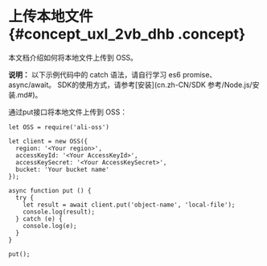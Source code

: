 # 上传本地文件 {#concept_uxl_2vb_dhb .concept}

本文档介绍如何将本地文件上传到 OSS。

**说明：** 以下示例代码中的 catch 语法，请自行学习 es6 promise、async/await。 SDK的使用方式，请参考[安装](cn.zh-CN/SDK 参考/Node.js/安装.md#)。

通过put接口将本地文件上传到 OSS：

```language-js
let OSS = require('ali-oss')

let client = new OSS({
  region: '<Your region>',
  accessKeyId: '<Your AccessKeyId>',
  accessKeySecret: '<Your AccessKeySecret>',
  bucket: 'Your bucket name'
});

async function put () {
  try {
    let result = await client.put('object-name', 'local-file');
    console.log(result);
  } catch (e) {
    console.log(e);
  }
}

put();

```

